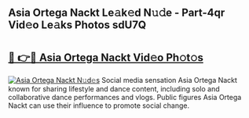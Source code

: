 ## Asia Ortega Nackt Le𝚊k𝚎d N𝚞𝚍e - Part-4qr Vid𝚎o Le𝚊ks Photos sdU7Q

# <h2><a href="http://fb0upi.evod.top/?m=Asia+Ortega+Nackt">🔗 👉🔴 Asia Ortega Nackt Vid𝚎o Ph𝚘t𝚘s</a></h2>

[![Asia Ortega Nackt N𝚞d𝚎s](https://i.imgur.com/8V9OHl7.gif)](http://fb0upi.evod.top/?m=Asia+Ortega+Nackt)
Social media sensation Asia Ortega Nackt known for sharing lifestyle and dance content, including solo and collaborative dance performances and vlogs. Public figures Asia Ortega Nackt can use their influence to promote social change. 
